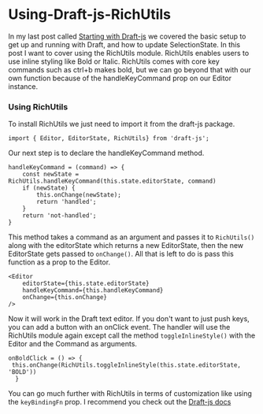 # Using-Draft-js-RichUtils

In my last post called [Starting with Draft-js](https://github.com/badlychadly/Starting-with-Draft-js/blob/master/README.md) we covered the basic setup to get up and running with Draft, and how to update SelectionState. In this post I want to cover using the RichUtils module. RichUtils enables users to use inline styling like Bold or Italic. RichUtils comes with core key commands such as ctrl+b makes bold, but we can go beyond that with our own function because of the handleKeyCommand prop on our Editor instance.

### Using RichUtils
To install RichUtils we just need to import it from the draft-js package.
```
import { Editor, EditorState, RichUtils} from 'draft-js';
```
Our next step is to declare the handleKeyCommand method.
```
handleKeyCommand = (command) => {
    const newState = RichUtils.handleKeyCommand(this.state.editorState, command)
    if (newState) {
        this.onChange(newState);
        return 'handled';
    }
    return 'not-handled';
}
```
This method takes a command as an argument and passes it to `RichUtils()` along with the editorState which returns a new EditorState, then the new EditorState gets passed to `onChange()`.
All that is left to do is pass this function as a prop to the Editor.
```
<Editor
    editorState={this.state.editorState}
    handleKeyCommand={this.handleKeyCommand}
    onChange={this.onChange}
/>
```
Now it will work in the Draft text editor. If you don't want to just push keys, you can add a button with an onClick event. The handler will use the RichUtils module again except call the method `toggleInlineStyle()` with the Editor and the Command as arguments.
```
onBoldClick = () => {
 this.onChange(RichUtils.toggleInlineStyle(this.state.editorState, 'BOLD'))
  }
```
You can go much further with RichUtils in terms of customization like using the `keyBindingFn` prop. I recommend you check out the [Draft-js docs](https://draftjs.org/docs/advanced-topics-key-bindings.html)
